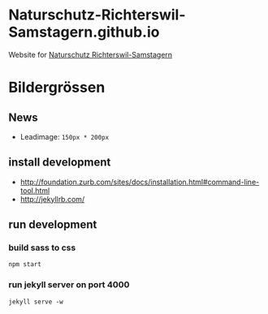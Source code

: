 # Naturschutz-Richterswil-Samstagern.github.io
Website for [Naturschutz Richterswil-Samstagern](http://naturschutz-richterswil-samstagern.github.io/)

# Bildergrössen

## News

* Leadimage: `150px * 200px`

## install development

* http://foundation.zurb.com/sites/docs/installation.html#command-line-tool.html
* http://jekyllrb.com/

## run development

### build sass to css
`npm start`

### run jekyll server on port 4000
`jekyll serve -w`